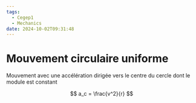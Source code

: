 ```yaml
---
tags:
  - Cegep1
  - Mechanics
date: 2024-10-02T09:31:48
---
```


# Mouvement circulaire uniforme

Mouvement avec une accélération dirigée vers le centre du cercle dont le module est constant

$$
a_c = \frac{v^2}{r}
$$